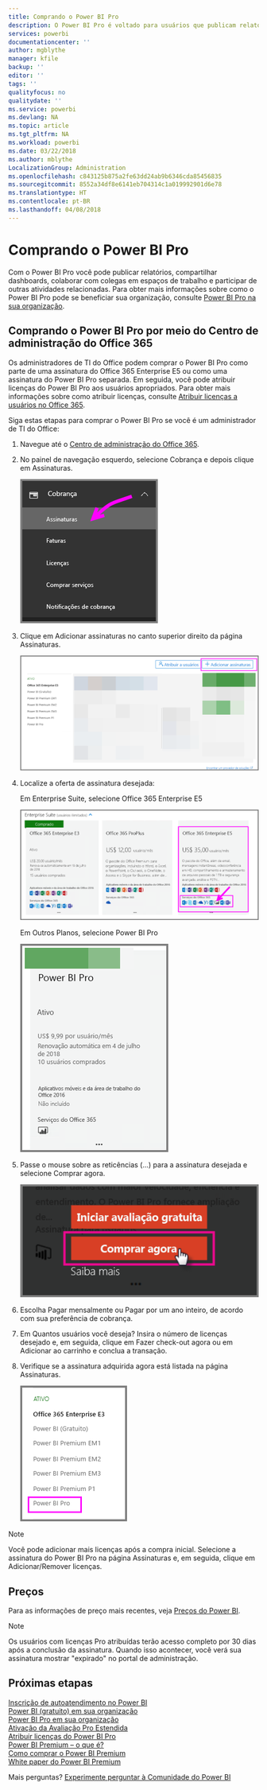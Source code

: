 ```yaml
---
title: Comprando o Power BI Pro
description: O Power BI Pro é voltado para usuários que publicam relatórios, compartilham dashboards, colaboram com colegas em espaços de trabalho e participam de outras atividades relacionadas.
services: powerbi
documentationcenter: ''
author: mgblythe
manager: kfile
backup: ''
editor: ''
tags: ''
qualityfocus: no
qualitydate: ''
ms.service: powerbi
ms.devlang: NA
ms.topic: article
ms.tgt_pltfrm: NA
ms.workload: powerbi
ms.date: 03/22/2018
ms.author: mblythe
LocalizationGroup: Administration
ms.openlocfilehash: c843125b875a2fe63dd24ab9b6346cda85456835
ms.sourcegitcommit: 8552a34df8e6141eb704314c1a019992901d6e78
ms.translationtype: HT
ms.contentlocale: pt-BR
ms.lasthandoff: 04/08/2018
---
```

# <a name="purchasing-power-bi-pro"></a>Comprando o Power BI Pro

Com o Power BI Pro você pode publicar relatórios, compartilhar dashboards, colaborar com colegas em espaços de trabalho e participar de outras atividades relacionadas. Para obter mais informações sobre como o Power BI Pro pode se beneficiar sua organização, consulte [Power BI Pro na sua organização](service-admin-power-bi-pro-in-your-organization.md).

## <a name="purchasing-power-bi-pro-through-office-365-admin-center"></a>Comprando o Power BI Pro por meio do Centro de administração do Office 365

Os administradores de TI do Office podem comprar o Power BI Pro como parte de uma assinatura do Office 365 Enterprise E5 ou como uma assinatura do Power BI Pro separada. Em seguida, você pode atribuir licenças do Power BI Pro aos usuários apropriados. Para obter mais informações sobre como atribuir licenças, consulte [Atribuir licenças a usuários no Office 365](https://support.office.com/en-us/article/assign-licenses-to-users-in-office-365-for-business-997596b5-4173-4627-b915-36abac6786dc?ui=en-US&rs=en-US&ad=US).

Siga estas etapas para comprar o Power BI Pro se você é um administrador de TI do Office:

1. Navegue até o [Centro de administração do Office 365](https://portal.office.com/adminportal/home#/homepage).
2. No painel de navegação esquerdo, selecione Cobrança e depois clique em Assinaturas.

    ![painel de navegação](media/service-admin-purchasing-power-bi-pro/service-purchasing-power-bi-pro/service-purchasing-power-bi-pro-01.png)

3. Clique em Adicionar assinaturas no canto superior direito da página Assinaturas.

    ![assinatura](media/service-admin-purchasing-power-bi-pro/service-purchasing-power-bi-pro/service-purchasing-power-bi-pro-02.png)

4. Localize a oferta de assinatura desejada:

    Em Enterprise Suite, selecione Office 365 Enterprise E5

    ![Assinatura do Office E5](media/service-admin-purchasing-power-bi-pro/service-purchasing-power-bi-pro/service-purchasing-power-bi-pro-03.png)

    Em Outros Planos, selecione Power BI Pro

    ![Assinatura do PBI](media/service-admin-purchasing-power-bi-pro/service-purchasing-power-bi-pro/service-purchasing-power-bi-pro-04.png)

5. Passe o mouse sobre as reticências (...) para a assinatura desejada e selecione Comprar agora.

    ![Comprar agora](media/service-admin-purchasing-power-bi-pro/service-purchasing-power-bi-pro/service-purchasing-power-bi-pro-05.png)

6. Escolha Pagar mensalmente ou Pagar por um ano inteiro, de acordo com sua preferência de cobrança.
7. Em Quantos usuários você deseja? Insira o número de licenças desejado e, em seguida, clique em Fazer check-out agora ou em Adicionar ao carrinho e conclua a transação.
8. Verifique se a assinatura adquirida agora está listada na página Assinaturas.

   ![Assinatura adquirida](media/service-admin-purchasing-power-bi-pro/service-purchasing-power-bi-pro/service-purchasing-power-bi-pro-06.png)

> [!NOTE]
> Você pode adicionar mais licenças após a compra inicial. Selecione a assinatura do Power BI Pro na página Assinaturas e, em seguida, clique em Adicionar/Remover licenças.
>

## <a name="pricing"></a>Preços

Para as informações de preço mais recentes, veja [Preços do Power BI](https://powerbi.microsoft.com/en-us/pricing/).

> [!NOTE]
> Os usuários com licenças Pro atribuídas terão acesso completo por 30 dias após a conclusão da assinatura. Quando isso acontecer, você verá sua assinatura mostrar "expirado" no portal de administração.
>

## <a name="next-steps"></a>Próximas etapas
[Inscrição de autoatendimento no Power BI](service-admin-signing-up-for-power-bi-with-a-new-office-365-trial.md)
<br/>
[Power BI (gratuito) em sua organização](service-admin-service-free-in-your-organization.md)
<br/>
[Power BI Pro em sua organização](service-admin-power-bi-pro-in-your-organization.md)
<br/>
[Ativação da Avaliação Pro Estendida](service-extended-pro-trial.md)
<br/>
[Atribuir licenças do Power BI Pro](service-admin-assigning-power-bi-pro-licenses.md)
<br/>
[Power BI Premium – o que é?](service-admin-premium-manage.md)
<br/>
[Como comprar o Power BI Premium](service-admin-premium-purchase.md)
<br/>
[White paper do Power BI Premium](https://aka.ms/pbipremiumwhitepaper)

Mais perguntas? [Experimente perguntar à Comunidade do Power BI](https://community.powerbi.com/)
